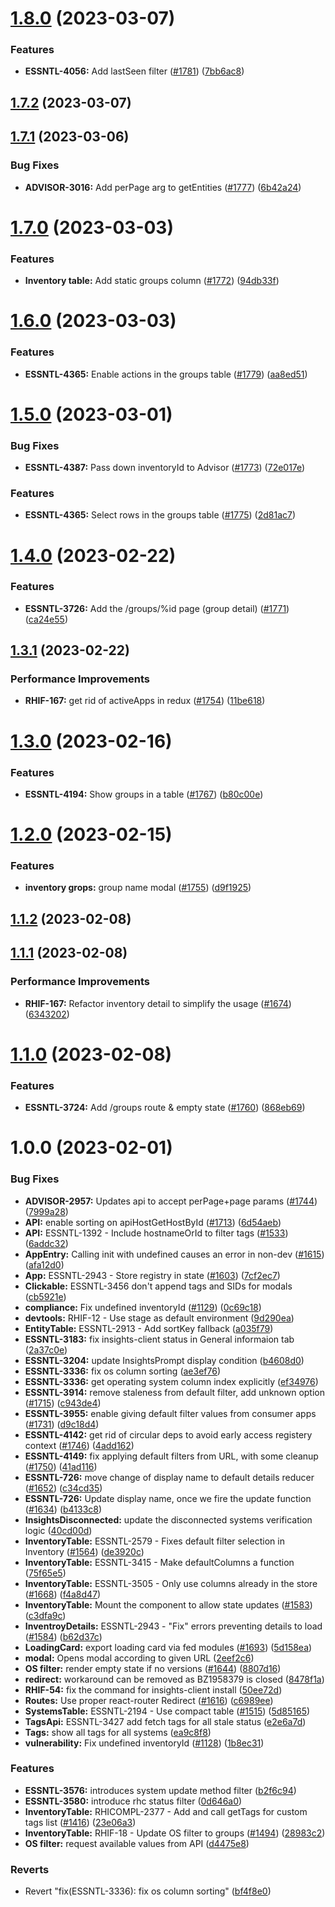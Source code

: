 # [1.8.0](https://github.com/RedHatInsights/insights-inventory-frontend/compare/v1.7.2...v1.8.0) (2023-03-07)


### Features

* **ESSNTL-4056:** Add lastSeen filter ([#1781](https://github.com/RedHatInsights/insights-inventory-frontend/issues/1781)) ([7bb6ac8](https://github.com/RedHatInsights/insights-inventory-frontend/commit/7bb6ac85fcb5fc7c31514066c2ef174868213687))

## [1.7.2](https://github.com/RedHatInsights/insights-inventory-frontend/compare/v1.7.1...v1.7.2) (2023-03-07)

## [1.7.1](https://github.com/RedHatInsights/insights-inventory-frontend/compare/v1.7.0...v1.7.1) (2023-03-06)


### Bug Fixes

* **ADVISOR-3016:** Add perPage arg to getEntities ([#1777](https://github.com/RedHatInsights/insights-inventory-frontend/issues/1777)) ([6b42a24](https://github.com/RedHatInsights/insights-inventory-frontend/commit/6b42a24cb93f9b89fcb5df6d11dd370be29d2c22))

# [1.7.0](https://github.com/RedHatInsights/insights-inventory-frontend/compare/v1.6.0...v1.7.0) (2023-03-03)


### Features

* **Inventory table:** Add static groups column ([#1772](https://github.com/RedHatInsights/insights-inventory-frontend/issues/1772)) ([94db33f](https://github.com/RedHatInsights/insights-inventory-frontend/commit/94db33fb6f1268271a1d5f8b7bb4d6b747eb3940))

# [1.6.0](https://github.com/RedHatInsights/insights-inventory-frontend/compare/v1.5.0...v1.6.0) (2023-03-03)


### Features

* **ESSNTL-4365:** Enable actions in the groups table ([#1779](https://github.com/RedHatInsights/insights-inventory-frontend/issues/1779)) ([aa8ed51](https://github.com/RedHatInsights/insights-inventory-frontend/commit/aa8ed51285637b8a00917d92f715a99689278233))

# [1.5.0](https://github.com/RedHatInsights/insights-inventory-frontend/compare/v1.4.0...v1.5.0) (2023-03-01)


### Bug Fixes

* **ESSNTL-4387:** Pass down inventoryId to Advisor ([#1773](https://github.com/RedHatInsights/insights-inventory-frontend/issues/1773)) ([72e017e](https://github.com/RedHatInsights/insights-inventory-frontend/commit/72e017ebb0eb461ddc9e3a38cec47fa41685f97e))


### Features

* **ESSNTL-4365:** Select rows in the groups table ([#1775](https://github.com/RedHatInsights/insights-inventory-frontend/issues/1775)) ([2d81ac7](https://github.com/RedHatInsights/insights-inventory-frontend/commit/2d81ac7e5f873361b887b0bfa8a1e4eb4e613c79))

# [1.4.0](https://github.com/RedHatInsights/insights-inventory-frontend/compare/v1.3.1...v1.4.0) (2023-02-22)


### Features

* **ESSNTL-3726:** Add the /groups/%id page (group detail) ([#1771](https://github.com/RedHatInsights/insights-inventory-frontend/issues/1771)) ([ca24e55](https://github.com/RedHatInsights/insights-inventory-frontend/commit/ca24e555ac3a3db7d7fe06acce90fa7b986dbc1c))

## [1.3.1](https://github.com/RedHatInsights/insights-inventory-frontend/compare/v1.3.0...v1.3.1) (2023-02-22)


### Performance Improvements

* **RHIF-167:** get rid of activeApps in redux ([#1754](https://github.com/RedHatInsights/insights-inventory-frontend/issues/1754)) ([11be618](https://github.com/RedHatInsights/insights-inventory-frontend/commit/11be61800eb591bda38908c04cd85578fc611105))

# [1.3.0](https://github.com/RedHatInsights/insights-inventory-frontend/compare/v1.2.0...v1.3.0) (2023-02-16)


### Features

* **ESSNTL-4194:** Show groups in a table ([#1767](https://github.com/RedHatInsights/insights-inventory-frontend/issues/1767)) ([b80c00e](https://github.com/RedHatInsights/insights-inventory-frontend/commit/b80c00e956d40932aa42f462989ff476a7a3f9ec))

# [1.2.0](https://github.com/RedHatInsights/insights-inventory-frontend/compare/v1.1.2...v1.2.0) (2023-02-15)


### Features

* **inventory grops:** group name modal  ([#1755](https://github.com/RedHatInsights/insights-inventory-frontend/issues/1755)) ([d9f1925](https://github.com/RedHatInsights/insights-inventory-frontend/commit/d9f1925e8b534ec3351a5a55dd45d17b00dd646b))

## [1.1.2](https://github.com/RedHatInsights/insights-inventory-frontend/compare/v1.1.1...v1.1.2) (2023-02-08)

## [1.1.1](https://github.com/RedHatInsights/insights-inventory-frontend/compare/v1.1.0...v1.1.1) (2023-02-08)


### Performance Improvements

* **RHIF-167:** Refactor inventory detail to simplify the usage ([#1674](https://github.com/RedHatInsights/insights-inventory-frontend/issues/1674)) ([6343202](https://github.com/RedHatInsights/insights-inventory-frontend/commit/63432025fc195685c01f287e77f4d69ddba58962))

# [1.1.0](https://github.com/RedHatInsights/insights-inventory-frontend/compare/v1.0.0...v1.1.0) (2023-02-08)


### Features

* **ESSNTL-3724:** Add /groups route & empty state ([#1760](https://github.com/RedHatInsights/insights-inventory-frontend/issues/1760)) ([868eb69](https://github.com/RedHatInsights/insights-inventory-frontend/commit/868eb69f572a280ba162a1623027133932a9284a))

# 1.0.0 (2023-02-01)


### Bug Fixes

* **ADVISOR-2957:** Updates api to accept perPage+page params ([#1744](https://github.com/RedHatInsights/insights-inventory-frontend/issues/1744)) ([7999a28](https://github.com/RedHatInsights/insights-inventory-frontend/commit/7999a28e9023c51f1646535f96c71853838f7d7a))
* **API:** enable sorting on apiHostGetHostById ([#1713](https://github.com/RedHatInsights/insights-inventory-frontend/issues/1713)) ([6d54aeb](https://github.com/RedHatInsights/insights-inventory-frontend/commit/6d54aebfaa823c7ce01568181d79c30103e703df))
* **API:** ESSNTL-1392 - Include hostnameOrId to filter tags ([#1533](https://github.com/RedHatInsights/insights-inventory-frontend/issues/1533)) ([6addc32](https://github.com/RedHatInsights/insights-inventory-frontend/commit/6addc3201b4005a8a314ef0cca70c422642f691f))
* **AppEntry:** Calling init with undefined causes an error in non-dev ([#1615](https://github.com/RedHatInsights/insights-inventory-frontend/issues/1615)) ([afa12d0](https://github.com/RedHatInsights/insights-inventory-frontend/commit/afa12d027ca9d95ecb4ec69630376fd0aae7c320))
* **App:** ESSNTL-2943 - Store registry in state ([#1603](https://github.com/RedHatInsights/insights-inventory-frontend/issues/1603)) ([7cf2ec7](https://github.com/RedHatInsights/insights-inventory-frontend/commit/7cf2ec7eba373e550e2527b563cf8391c1d0ea6f))
* **Clickable:** ESSNTL-3456 don't append tags and SIDs for modals ([cb5921e](https://github.com/RedHatInsights/insights-inventory-frontend/commit/cb5921e707bbb1a3f9b577f2081d0560303aa281))
* **compliance:** Fix undefined inventoryId ([#1129](https://github.com/RedHatInsights/insights-inventory-frontend/issues/1129)) ([0c69c18](https://github.com/RedHatInsights/insights-inventory-frontend/commit/0c69c188510eb982f925f67df414389705397e31))
* **devtools:** RHIF-12 - Use stage as default environment ([9d290ea](https://github.com/RedHatInsights/insights-inventory-frontend/commit/9d290ea0e7311ba2d0d06d6df9b850902a2095d4))
* **EntityTable:** ESSNTL-2913 - Add sortKey fallback ([a035f79](https://github.com/RedHatInsights/insights-inventory-frontend/commit/a035f79a41f184edb3e0a4d947069615a9c612a6))
* **ESSNTL-3183:** fix insights-client status in General informaion tab ([2a37c0e](https://github.com/RedHatInsights/insights-inventory-frontend/commit/2a37c0ef52f99efe36ddbdb73ccbc2a1a9df437f))
* **ESSNTL-3204:** update InsightsPrompt display condition ([b4608d0](https://github.com/RedHatInsights/insights-inventory-frontend/commit/b4608d0f32054de354003497d4ab2de48e13fc2a))
* **ESSNTL-3336:** fix os column sorting ([ae3ef76](https://github.com/RedHatInsights/insights-inventory-frontend/commit/ae3ef7615c692c06c982d9eec746c19ff658aed7))
* **ESSNTL-3336:** get operating system column index explicitly ([ef34976](https://github.com/RedHatInsights/insights-inventory-frontend/commit/ef34976e44fa0e9a7231579f981d537dfaab408d))
* **ESSNTL-3914:** remove staleness from default filter, add unknown option ([#1715](https://github.com/RedHatInsights/insights-inventory-frontend/issues/1715)) ([c943de4](https://github.com/RedHatInsights/insights-inventory-frontend/commit/c943de4b9f6e64d1fee35250440021f5492f80d1))
* **ESSNTL-3955:** enable giving default filter values from consumer apps ([#1731](https://github.com/RedHatInsights/insights-inventory-frontend/issues/1731)) ([d9c18d4](https://github.com/RedHatInsights/insights-inventory-frontend/commit/d9c18d4cd72c2b1dbdc9751c0278134599744484))
* **ESSNTL-4142:** get rid of circular deps to avoid early access registery context ([#1746](https://github.com/RedHatInsights/insights-inventory-frontend/issues/1746)) ([4add162](https://github.com/RedHatInsights/insights-inventory-frontend/commit/4add162f10cb74b1526992d610ce831fd3f4fdf0))
* **ESSNTL-4149:** fix applying default filters from URL, with some cleanup ([#1750](https://github.com/RedHatInsights/insights-inventory-frontend/issues/1750)) ([41ad116](https://github.com/RedHatInsights/insights-inventory-frontend/commit/41ad116d2e43b8ab801f5c00bee020929ba0af94))
* **ESSNTL-726:** move change of display name to default details reducer ([#1652](https://github.com/RedHatInsights/insights-inventory-frontend/issues/1652)) ([c34cd35](https://github.com/RedHatInsights/insights-inventory-frontend/commit/c34cd350f5eabd681eeb2de78016dce000a2c39b))
* **ESSNTL-726:** Update display name, once we fire the update function ([#1634](https://github.com/RedHatInsights/insights-inventory-frontend/issues/1634)) ([b4133c8](https://github.com/RedHatInsights/insights-inventory-frontend/commit/b4133c8b8617c1da316e5a8e4b86fcca1ff02760))
* **InsightsDisconnected:** update the disconnected systems verification logic ([40cd00d](https://github.com/RedHatInsights/insights-inventory-frontend/commit/40cd00d164f270955b111ee90c43b50a6fa6dacf))
* **InventoryTable:** ESSNTL-2579 - Fixes default filter selection in Inventory ([#1564](https://github.com/RedHatInsights/insights-inventory-frontend/issues/1564)) ([de3920c](https://github.com/RedHatInsights/insights-inventory-frontend/commit/de3920cdef4a3c2e46e5018e028d2201769f1f69))
* **InventoryTable:** ESSNTL-3415 - Make defaultColumns a function ([75f65e5](https://github.com/RedHatInsights/insights-inventory-frontend/commit/75f65e5065188c62f0af111ae76e11daba182196))
* **InventoryTable:** ESSNTL-3505 - Only use columns already in the store ([#1668](https://github.com/RedHatInsights/insights-inventory-frontend/issues/1668)) ([f4a8d47](https://github.com/RedHatInsights/insights-inventory-frontend/commit/f4a8d4767a7721b1048b49dfea2074951bacf7df))
* **InventoryTable:** Mount the component to allow state updates ([#1583](https://github.com/RedHatInsights/insights-inventory-frontend/issues/1583)) ([c3dfa9c](https://github.com/RedHatInsights/insights-inventory-frontend/commit/c3dfa9cece8f29aa3f9d24c8cc4ac7c384c3eff7))
* **InventroyDetails:** ESSNTL-2943 - "Fix" errors preventing details to load ([#1584](https://github.com/RedHatInsights/insights-inventory-frontend/issues/1584)) ([b62d37c](https://github.com/RedHatInsights/insights-inventory-frontend/commit/b62d37cbcf05d70b12ebfb394d3b790171ba77be))
* **LoadingCard:** export loading card via fed modules ([#1693](https://github.com/RedHatInsights/insights-inventory-frontend/issues/1693)) ([5d158ea](https://github.com/RedHatInsights/insights-inventory-frontend/commit/5d158eace2b7ce8ee89fd1009c3aa5ee129afaaa))
* **modal:** Opens modal according to given URL ([2eef2c6](https://github.com/RedHatInsights/insights-inventory-frontend/commit/2eef2c68d45ec7ed96e7d52dd2d3ac0f07b24d23))
* **OS filter:** render empty state if no versions ([#1644](https://github.com/RedHatInsights/insights-inventory-frontend/issues/1644)) ([8807d16](https://github.com/RedHatInsights/insights-inventory-frontend/commit/8807d16c33796d470481fded22b1aeb365c70ccb))
* **redirect:** workaround can be removed as BZ1958379 is closed ([8478f1a](https://github.com/RedHatInsights/insights-inventory-frontend/commit/8478f1af6fe93f31d793153ca78cf1bd51e11f27))
* **RHIF-54:** fix the command for insights-client install ([50ee72d](https://github.com/RedHatInsights/insights-inventory-frontend/commit/50ee72db8e2fb29b87f5b1564cd3527e705037ca))
* **Routes:** Use proper react-router Redirect ([#1616](https://github.com/RedHatInsights/insights-inventory-frontend/issues/1616)) ([c6989ee](https://github.com/RedHatInsights/insights-inventory-frontend/commit/c6989ee5c3efb1c5961e758f1b5d3fd87a5d9dfe))
* **SystemsTable:** ESSNTL-2194 - Use compact table ([#1515](https://github.com/RedHatInsights/insights-inventory-frontend/issues/1515)) ([5d85165](https://github.com/RedHatInsights/insights-inventory-frontend/commit/5d85165d8be274862a31faf07d7a48fe14511d18))
* **TagsApi:** ESSNTL-3427 add fetch tags for all stale status ([e2e6a7d](https://github.com/RedHatInsights/insights-inventory-frontend/commit/e2e6a7d42d727d877bb53aeb8e675301ca154e77))
* **Tags:** show all tags for all systems ([ea9c8f8](https://github.com/RedHatInsights/insights-inventory-frontend/commit/ea9c8f843ef53e49ef20295c7b52e23709a42a37))
* **vulnerability:** Fix undefined inventoryId ([#1128](https://github.com/RedHatInsights/insights-inventory-frontend/issues/1128)) ([1b8ec31](https://github.com/RedHatInsights/insights-inventory-frontend/commit/1b8ec31bb51cb238aaf5e2a22c773603891cbd99))


### Features

* **ESSNTL-3576:** introduces system update method filter ([b2f6c94](https://github.com/RedHatInsights/insights-inventory-frontend/commit/b2f6c943ed7f0b6718fe8ec3f8469004557e1f5a))
* **ESSNTL-3580:** introduce rhc status filter ([0d646a0](https://github.com/RedHatInsights/insights-inventory-frontend/commit/0d646a046aa2bbd07b880acbb26f3ae49151d9f8))
* **InventoryTable:** RHICOMPL-2377 - Add and call getTags for custom tags list ([#1416](https://github.com/RedHatInsights/insights-inventory-frontend/issues/1416)) ([23e06a3](https://github.com/RedHatInsights/insights-inventory-frontend/commit/23e06a3edcb0058b4bfa67d64d0e76d61bd7db38))
* **InventoryTable:** RHIF-18 - Update OS filter to groups ([#1494](https://github.com/RedHatInsights/insights-inventory-frontend/issues/1494)) ([28983c2](https://github.com/RedHatInsights/insights-inventory-frontend/commit/28983c2aa639deefe0af2a0097e051df6d95473a))
* **OS filter:** request available values from API ([d4475e8](https://github.com/RedHatInsights/insights-inventory-frontend/commit/d4475e87f5bd00f0c1028895b8412d05d88feb76))


### Reverts

* Revert "fix(ESSNTL-3336): fix os column sorting" ([bf4f8e0](https://github.com/RedHatInsights/insights-inventory-frontend/commit/bf4f8e0d98c7da83cfeee1ca95856803c68d0524))

